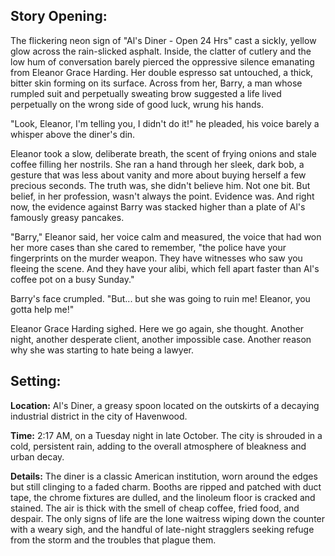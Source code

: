 ## Story Opening:

The flickering neon sign of "Al's Diner - Open 24 Hrs" cast a sickly, yellow glow across the rain-slicked asphalt. Inside, the clatter of cutlery and the low hum of conversation barely pierced the oppressive silence emanating from Eleanor Grace Harding. Her double espresso sat untouched, a thick, bitter skin forming on its surface. Across from her, Barry, a man whose rumpled suit and perpetually sweating brow suggested a life lived perpetually on the wrong side of good luck, wrung his hands.

"Look, Eleanor, I'm telling you, I didn't do it!" he pleaded, his voice barely a whisper above the diner's din.

Eleanor took a slow, deliberate breath, the scent of frying onions and stale coffee filling her nostrils. She ran a hand through her sleek, dark bob, a gesture that was less about vanity and more about buying herself a few precious seconds. The truth was, she didn't believe him. Not one bit. But belief, in her profession, wasn't always the point. Evidence was. And right now, the evidence against Barry was stacked higher than a plate of Al's famously greasy pancakes.

"Barry," Eleanor said, her voice calm and measured, the voice that had won her more cases than she cared to remember, "the police have your fingerprints on the murder weapon. They have witnesses who saw you fleeing the scene. And they have your alibi, which fell apart faster than Al's coffee pot on a busy Sunday."

Barry's face crumpled. "But... but she was going to ruin me! Eleanor, you gotta help me!"

Eleanor Grace Harding sighed. Here we go again, she thought. Another night, another desperate client, another impossible case. Another reason why she was starting to hate being a lawyer.

## Setting:

**Location:** Al's Diner, a greasy spoon located on the outskirts of a decaying industrial district in the city of Havenwood.

**Time:** 2:17 AM, on a Tuesday night in late October. The city is shrouded in a cold, persistent rain, adding to the overall atmosphere of bleakness and urban decay.

**Details:** The diner is a classic American institution, worn around the edges but still clinging to a faded charm. Booths are ripped and patched with duct tape, the chrome fixtures are dulled, and the linoleum floor is cracked and stained. The air is thick with the smell of cheap coffee, fried food, and despair. The only signs of life are the lone waitress wiping down the counter with a weary sigh, and the handful of late-night stragglers seeking refuge from the storm and the troubles that plague them.
